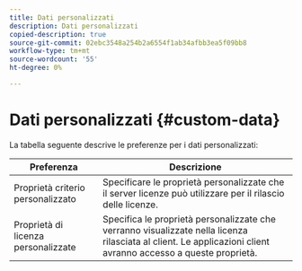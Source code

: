 ```yaml
---
title: Dati personalizzati
description: Dati personalizzati
copied-description: true
source-git-commit: 02ebc3548a254b2a6554f1ab34afbb3ea5f09bb8
workflow-type: tm+mt
source-wordcount: '55'
ht-degree: 0%

---
```


# Dati personalizzati {#custom-data}

La tabella seguente descrive le preferenze per i dati personalizzati:

| Preferenza | Descrizione |
|---|---|
| Proprietà criterio personalizzato | Specificare le proprietà personalizzate che il server licenze può utilizzare per il rilascio delle licenze. |
| Proprietà di licenza personalizzate | Specifica le proprietà personalizzate che verranno visualizzate nella licenza rilasciata al client. Le applicazioni client avranno accesso a queste proprietà. |
